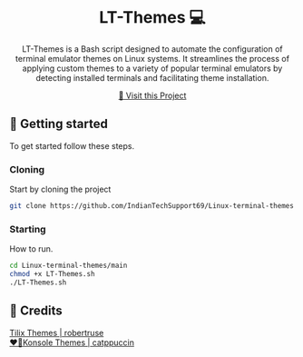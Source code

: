 
<h1 align="center" style="font-weight: bold;">LT-Themes 💻</h1>


<p align="center">LT-Themes is a Bash script designed to automate the configuration of terminal emulator themes on Linux systems. It streamlines the process of applying custom themes to a variety of popular terminal emulators by detecting installed terminals and facilitating theme installation.</p>


<p align="center">
<a href="https://github.com/IndianTechSupport69/Linux-terminal-themes">📱 Visit this Project</a>
</p>

<h2 id="started">🚀 Getting started</h2>

To get started follow these steps.

<h3>Cloning</h3>

Start by cloning the project

```bash
git clone https://github.com/IndianTechSupport69/Linux-terminal-themes
```

<h3>Starting</h3>

How to run.

```bash
cd Linux-terminal-themes/main
chmod +x LT-Themes.sh
./LT-Themes.sh
```


<h2 id="started">🌟 Credits</h2>
    <a href="https://github.com/robertruse/Tilix-Themes/tree/master">Tilix Themes | robertruse</a>
    <br>
    <a href="https://github.com/catppuccin/catppuccin">❤️‍🔥Konsole Themes | catppuccin</a>
